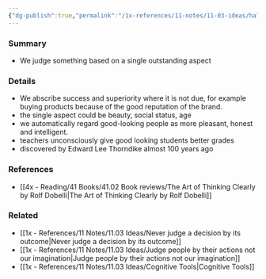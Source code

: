 ```yaml
---
{"dg-publish":true,"permalink":"/1x-references/11-notes/11-03-ideas/halo-effect/","title":"Halo Effect","created":"2022-12-17T10:17:35.000+03:00","updated":"2024-02-14T20:18:31.358+03:00"}
---
```



### Summary
- We judge something based on a single outstanding aspect 

### Details
- We abscribe  success and superiority where it is not due, for example buying products because of the good reputation of the brand.
- the single aspect could be beauty, social status, age
- we automatically regard good-looking people as more pleasant, honest and intelligent. 
- teachers unconsciously give good looking students better grades
- discovered by Edward Lee Thorndike almost 100 years ago

### References
- [[4x - Reading/41 Books/41.02 Book reviews/The Art of Thinking Clearly by Rolf Dobelli\|The Art of Thinking Clearly by Rolf Dobelli]]

### Related
- [[1x - References/11 Notes/11.03 Ideas/Never judge a decision by its outcome\|Never judge a decision by its outcome]]
- [[1x - References/11 Notes/11.03 Ideas/Judge people by their actions not our imagination\|Judge people by their actions not our imagination]]
- [[1x - References/11 Notes/11.03 Ideas/Cognitive Tools\|Cognitive Tools]]